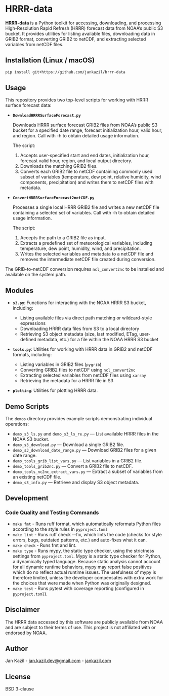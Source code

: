 # HRRR-data

**HRRR-data** is a Python toolkit for accessing, downloading, and processing High-Resolution Rapid Refresh (HRRR) forecast data from NOAA’s public S3 bucket. It provides utilities for listing available files, downloading data in GRIB2 format, converting GRIB2 to netCDF, and extracting selected variables from netCDF files.

## Installation (Linux / macOS)

```bash
pip install git+https://github.com/jankazil/hrrr-data
```

## Usage

This repository provides two top-level scripts for working with HRRR surface forecast data:

- **`DownloadHRRRSurfaceForecast.py`**  

  Downloads HRRR surface forecast GRIB2 files from NOAA’s public S3 bucket for a specified date range, forecast initialization hour, valid hour, and region. Call with -h to obtain detailed usage information.  

  The script:
  1. Accepts user-specified start and end dates, initialization hour, forecast valid hour, region, and local output directory.
  2. Downloads the matching GRIB2 files.
  3. Converts each GRIB2 file to netCDF containing commonly used subset of variables (temperature, dew point, relative humidity, wind components, precipitation) and writes them to netCDF files with metadata.

- **`ConvertHRRRSurfaceForecast2netCDF.py`**  

  Processes a single local HRRR GRIB2 file and writes a new netCDF file containing a selected set of variables. Call with -h to obtain detailed usage information.  

  The script:
  1. Accepts the path to a GRIB2 file as input.
  2. Extracts a predefined set of meteorological variables, including temperature, dew point, humidity, wind, and precipitation.
  3. Writes the selected variables and metadata to a netCDF file and removes the intermediate netCDF file created during conversion.

The GRIB-to-netCDF conversion requires `ncl_convert2nc` to be installed and available on the system path.

## Modules

- **`s3.py`**: Functions for interacting with the NOAA HRRR S3 bucket, including:
  - Listing available files via direct path matching or wildcard-style expressions
  - Downloading HRRR data files from S3 to a local directory
  - Retrieving S3 object metadata (size, last modified, ETag, user-defined metadata, etc.) for a file within the NOAA HRRR S3 bucket

- **`tools.py`**: Utilities for working with HRRR data in GRIB2 and netCDF formats, including:
  - Listing variables in GRIB2 files (`pygrib`)
  - Converting GRIB2 files to netCDF using `ncl_convert2nc`
  - Extracting selected variables from netCDF files using `xarray`
  - Retrieving the metadata for a HRRR file in S3

- **`plotting`**: Utilities for plotting HRRR data.

## Demo Scripts

The `demos` directory provides example scripts demonstrating individual operations:

- `demo_s3_ls.py` and `demo_s3_ls_re.py` — List available HRRR files in the NOAA S3 bucket.
- `demo_s3_download.py` — Download a single GRIB2 file.
- `demo_s3_download_date_range.py` — Download GRIB2 files for a given date range.
- `demo_tools_grib_list_vars.py` — List variables in a GRIB2 file.
- `demo_tools_grib2nc.py` — Convert a GRIB2 file to netCDF.
- `demo_tools_nc2nc_extract_vars.py` — Extract a subset of variables from an existing netCDF file.
- `demo_s3_info.py` — Retrieve and display S3 object metadata.

## Development

### Code Quality and Testing Commands

- `make fmt` - Runs ruff format, which automatically reformats Python files according to the style rules in `pyproject.toml`
- `make lint` - Runs ruff check --fix, which lints the code (checks for style errors, bugs, outdated patterns, etc.) and auto-fixes what it can.
- `make check` - Runs fmt and lint.
- `make type` - Runs mypy, the static type checker, using the strictness settings from `pyproject.toml`. Mypy is a static type checker for Python, a dynamically typed language. Because static analysis cannot account for all dynamic runtime behaviors, mypy may report false positives which do no reflect actual runtime issues. The usefulness of mypy is therefore limited, unless the developer compensates with extra work for the choices that were made when Python was originally designed.
- `make test` - Runs pytest with coverage reporting (configured in `pyproject.toml`).

## Disclaimer

The HRRR data accessed by this software are publicly available from NOAA and are subject to their terms of use. This project is not affiliated with or endorsed by NOAA.

## Author
Jan Kazil - jan.kazil.dev@gmail.com - [jankazil.com](https://jankazil.com)  

## License

BSD 3-clause

